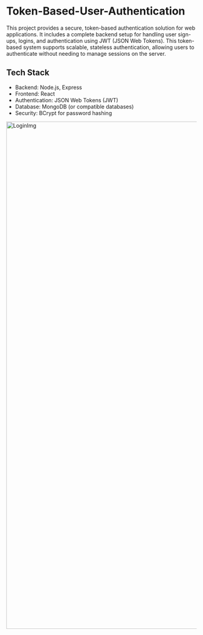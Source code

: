 # Token-Based-User-Authentication
This project provides a secure, token-based authentication solution for web applications. It includes a complete backend setup for handling user sign-ups, logins, and authentication using JWT (JSON Web Tokens). This token-based system supports scalable, stateless authentication, allowing users to authenticate without needing to manage sessions on the server.

## Tech Stack

- Backend: Node.js, Express
- Frontend: React
- Authentication: JSON Web Tokens (JWT)
- Database: MongoDB (or compatible databases)
- Security: BCrypt for password hashing

<img width="1341" alt="LoginImg" src="https://github.com/user-attachments/assets/f6ac524e-8be4-4b4e-9a5f-60e92df88f9b">

